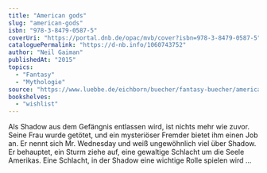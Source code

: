 ```yaml
---
title: "American gods"
slug: "american-gods"
isbn: "978-3-8479-0587-5"
coverUri: "https://portal.dnb.de/opac/mvb/cover?isbn=978-3-8479-0587-5"
cataloguePermalink: "https://d-nb.info/1060743752"
author: "Neil Gaiman"
publishedAt: "2015"
topics:
  - "Fantasy"
  - "Mythologie"
source: "https://www.luebbe.de/eichborn/buecher/fantasy-buecher/american-gods/id_2776174"
bookshelves: 
  - "wishlist"
---
```

Als Shadow aus dem Gefängnis entlassen wird, ist nichts mehr wie zuvor. Seine 
Frau wurde getötet, und ein mysteriöser Fremder bietet ihm einen Job an. Er 
nennt sich Mr. Wednesday und weiß ungewöhnlich viel über Shadow. Er behauptet, 
ein Sturm ziehe auf, eine gewaltige Schlacht um die Seele Amerikas. Eine 
Schlacht, in der Shadow eine wichtige Rolle spielen wird ...